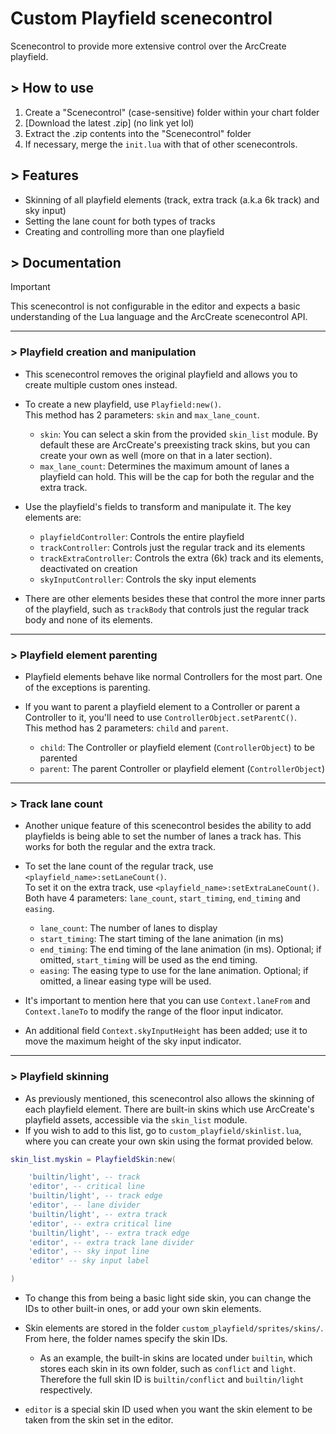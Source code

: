 # Custom Playfield scenecontrol

Scenecontrol to provide more extensive control over the ArcCreate playfield.

## > How to use

1. Create a "Scenecontrol" (case-sensitive) folder within your chart folder
2. [Download the latest .zip] (no link yet lol)
3. Extract the .zip contents into the "Scenecontrol" folder
4. If necessary, merge the `init.lua` with that of other scenecontrols.

## > Features

- Skinning of all playfield elements (track, extra track (a.k.a 6k track) and sky input)
- Setting the lane count for both types of tracks
- Creating and controlling more than one playfield

## > Documentation

> [!IMPORTANT]
> This scenecontrol is not configurable in the editor and expects a basic understanding of the Lua language and the ArcCreate scenecontrol API.

<hr>

### > Playfield creation and manipulation

- This scenecontrol removes the original playfield and allows you to create multiple custom ones instead.
- To create a new playfield, use `Playfield:new()`.<br/>
  This method has 2 parameters: `skin` and `max_lane_count`.

  - `skin`: You can select a skin from the provided `skin_list` module. By default these are ArcCreate's preexisting track skins, but you can create your own as well (more on that in a later section).
  - `max_lane_count`: Determines the maximum amount of lanes a playfield can hold. This will be the cap for both the regular and the extra track.

- Use the playfield's fields to transform and manipulate it. The key elements are:
  - `playfieldController`: Controls the entire playfield
  - `trackController`: Controls just the regular track and its elements
  - `trackExtraController`: Controls the extra (6k) track and its elements, deactivated on creation
  - `skyInputController`: Controls the sky input elements
- There are other elements besides these that control the more inner parts of the playfield, such as `trackBody` that controls just the regular track body and none of its elements.

<hr>

### > Playfield element parenting

- Playfield elements behave like normal Controllers for the most part. One of the exceptions is parenting.
- If you want to parent a playfield element to a Controller or parent a Controller to it, you'll need to use `ControllerObject.setParentC()`.<br/>
  This method has 2 parameters: `child` and `parent`.
  
  - `child`: The Controller or playfield element (`ControllerObject`) to be parented
  - `parent`: The parent Controller or playfield element (`ControllerObject`)

<hr>

### > Track lane count

- Another unique feature of this scenecontrol besides the ability to add playfields is being able to set the number of lanes a track has. This works for both the regular and the extra track.
- To set the lane count of the regular track, use `<playfield_name>:setLaneCount()`.<br/>
  To set it on the extra track, use `<playfield_name>:setExtraLaneCount()`.<br/>
  Both have 4 parameters: `lane_count`, `start_timing`, `end_timing` and `easing`.

  - `lane_count`: The number of lanes to display
  - `start_timing`: The start timing of the lane animation (in ms)
  - `end_timing`: The end timing of the lane animation (in ms). Optional; if omitted, `start_timing` will be used as the end timing.
  - `easing`: The easing type to use for the lane animation. Optional; if omitted, a linear easing type will be used.

- It's important to mention here that you can use `Context.laneFrom` and `Context.laneTo` to modify the range of the floor input indicator.
- An additional field `Context.skyInputHeight` has been added; use it to move the maximum height of the sky input indicator.

<hr>

### > Playfield skinning

- As previously mentioned, this scenecontrol also allows the skinning of each playfield element. There are built-in skins which use ArcCreate's playfield assets, accessible via the `skin_list` module.
- If you wish to add to this list, go to `custom_playfield/skinlist.lua`, where you can create your own skin using the format provided below.
  
```lua
skin_list.myskin = PlayfieldSkin:new(

    'builtin/light', -- track
    'editor', -- critical line
    'builtin/light', -- track edge
    'editor', -- lane divider
    'builtin/light', -- extra track
    'editor', -- extra critical line
    'builtin/light', -- extra track edge
    'editor', -- extra track lane divider
    'editor', -- sky input line
    'editor' -- sky input label

)
```

- To change this from being a basic light side skin, you can change the IDs to other built-in ones, or add your own skin elements.
  
- Skin elements are stored in the folder `custom_playfield/sprites/skins/`. From here, the folder names specify the skin IDs.
  - As an example, the built-in skins are located under `builtin`, which stores each skin in its own folder, such as `conflict` and `light`. Therefore the full skin ID is `builtin/conflict` and `builtin/light` respectively.
  
- `editor` is a special skin ID used when you want the skin element to be taken from the skin set in the editor.
